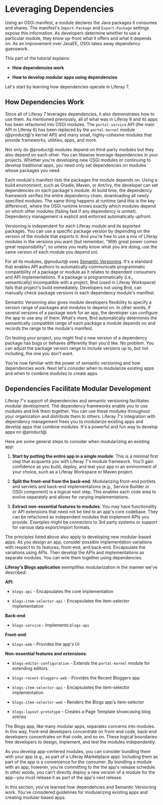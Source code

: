 # Leveraging Dependencies [](id=leveraging-dependencies)

Using an OSGi manifest, a module declares the Java packages it consumes and
shares. The manifest's `Import-Package` and `Export-Package` settings expose
this information. As developers determine whether to use a particular module,
they know up-front what it offers and what it depends on. As an improvement over
JavaEE, OSGi takes away dependency guesswork.

This part of the tutorial explains:

- **How dependencies work**

- **How to develop modular apps using dependencies**

Let's start by learning how dependencies operate in Liferay 7.

## How Dependencies Work [](id=how-dependencies-work)

Since all of Liferay 7 leverages dependencies, it also demonstrates how to use
them. As mentioned previously, all of what was in Liferay 6 and its apps has
been refactored into OSGi modules. The `portal-service` API (the main API in
Liferay 6) has been replaced by the `portal-kernel` module (@product@'s kernel
API) and many small, highly-cohesive modules that provide frameworks, utilities,
apps, and more.

Not only do @product@ modules depend on third-party modules but they also depend
on each other. You can likewise leverage dependencies in your projects. Whether
you're developing new OSGi modules or continuing to develop traditional apps,
you need only set dependencies on modules whose packages you need.

Each module's manifest lists the packages the module depends on. Using a build
environment, such as Gradle, Maven, or Ant/Ivy, the developer can set
dependencies on each package's module. At build time, the dependency framework
verifies the entire dependency chain, downloading all newly specified modules.
The same thing happens at runtime (and this is the key difference), where the
OSGi runtime knows exactly which modules depend on which other modules (failing
fast if any dependency is unmet). Dependency management is explicit and enforced
automatically upfront.

Versioning is independent for each Liferay module and its exported packages. You
can use a specific package version by depending on the version of the module
that exports it. And you're free to use a mix of Liferay modules in the versions
you want (but remember, "With great power comes great responsibility"; so unless
you really know what you are doing, use the same version of each module you
depend on).

For all its modules, @product@ uses [Semantic Versioning](http://semver.org).
It's a standard that enables API authors to automatically communicate
programmatic compatibility of a package or module as it relates to dependent
consumers and API implementations. If a package is programmatically (i.e.,
semantically) incompatible with a project, Bnd (used in Liferay Workspace) fails
that project's build immediately. Developers not using Bnd, can manually check
package versions in each dependency module's manifest.

Semantic Versioning also gives module developers flexibility to specify a
version range of packages and modules to depend on. In other words, if several
versions of a package work for an app, the developer can configure the app to
use any of them. What's more, Bnd automatically determines the semantically
compatible range of each package a module depends on and records the range to
the module's manifest.

On testing your project, you might find a new version of a dependency package
has bugs or behaves differently than you'd like. No problem. You can adjust the
package version range to include versions up to, but not including, the one you
don't want.

You're now familiar with the power of semantic versioning and how dependencies
work. Next let's consider when to modularize existing apps and when to combine
modules to create apps.

## Dependencies Facilitate Modular Development [](id=dependencies-facilitate-modular-development)

Liferay 7's support of dependencies and semantic versioning facilitates modular
development. The dependency frameworks enable you to use modules and link them
together. You can use these modules throughout your organization and distribute
them to others. Liferay 7's integration with dependency management frees you to
modularize existing apps and develop apps that combine modules. It's a powerful
and fun way to develop apps on @product@.

Here are some general steps to consider when modularizing an existing app:

1. **Start by putting the entire app in a single module**: This is a minimal
first step that acquaints you with Liferay 7's module framework. You'll gain
confidence as you build, deploy, and test your app in an environment of your
choice, such as a Liferay Workspace or Maven project.

2. **Split the front-end from the back-end**: Modularizing front-end portlets
and servlets and back-end implementations (e.g., Service Builder or OSGi
component) is a logical next step. This enables each code area to evolve
separately and allows for varying implementations.

3. **Extract non-essential features to modules**: You may have functionality or
API extensions that need not be tied to an app's core codebase. They can be
refactored as independent modules that implement APIs you provide. Examples
might be connectors to 3rd party systems or support for various data
export/import formats.

The principles listed above also apply to developing new modular-based apps. As
you design an app, consider possible implementation variations with respect to
its features, front-end, and back-end. Encapsulate the variations using APIs.
Then develop the APIs and implementations as separate modules. You can wire them
together using dependencies.

**Liferay's Blogs application** exemplifies modularization in the manner we've
described:

**API**:

- `blogs-api` - Encapsulates the core implementation

- `blogs-item-selector-api` - Encapsulates the item-selector implementation

**Back-end**:

- `blogs-service` - Implements `blogs-api`

**Front-end**:

- `blogs-web` - Provides the app's UI

**Non-essential features and extensions**:

- `blogs-editor-configuration` - Extends the `portal-kernel` module for
extending editors.

- `blogs-recent-bloggers-web` - Provides the Recent Bloggers app

- `blogs-item-selector-api` - Encapsulates the item-selector implementation

- `blogs-item-selector-web` - Renders the Blogs app's item-selector

- `blogs-layout-prototype` - Creates a Page Template showcasing blog entries

The Blogs app, like many modular apps, separates concerns into modules. In this
way, front-end developers concentrate on front-end code, back-end developers
concentrates on that code, and so on. These logical boundaries free developers
to design, implement, and test the modules independently.

As you develop app-centered modules, you can consider bundling them with your
app (e.g., as part of a Liferay Marketplace app). Including them as part of the
app is a convenience for the consumer. By bundling a module with an app,
however, you're committing to the the app's release schedule. In other words,
you can't directly deploy a new version of a module for the app--you must
release it as part of the app's next release.

In this section, you've learned how dependencies and Semantic Versioning work.
You've considered guidelines for modularizing existing apps and creating
modular-based apps.
<!--Uncomment this transition when next section is ready. Jim
Now, to add to the momentum around OSGi and modularity,
you'll explore OSGi Services and dependency injection using OSGi Declarative Services.
-->
